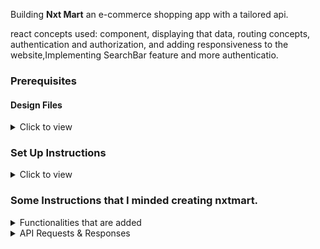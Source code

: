 Building **Nxt Mart** an e-commerce shopping app with a tailored api.

react concepts used: component, displaying that data, routing concepts, authentication and authorization, and adding responsiveness to the website,Implementing SearchBar feature and more authenticatio.

### Prerequisites


#### Design Files

<details>
<summary>Click to view</summary>

- The **Design Files** for different devices <a href="https://www.figma.com/file/lCzPVizW4X1jLqM0niXYkp/Mini-Project---NxtMart" target="_blank">here</a>.

</details>

### Set Up Instructions

<details>
<summary>Click to view</summary>

- Download dependencies by running `npm install`
- Start up the app using `npm start`
</details>

### Some Instructions that I minded creating nxtmart.

<details>
<summary>Functionalities that are added</summary>
<br/>
The app must have the following functionalities

- **Login Route**

  - When an invalid credentials are provided and the **Login** button is clicked, then the respective error message received from the response is displayed
  - When a valid credentials are provided and the **Login** button is clicked,  the page should be navigated to the Home Route
  - When an _unauthenticated_ user tries to access the Home Route and Cart Route,  the page should be navigated to Login Route
  - When an _authenticated_ user tries to access the Home Route and Cart Route, the page should be navigated to the respective route
  - When an _authenticated_ user tries to access the Login Route, then the page is navigated to the Home Route
  - When the **Show Password** checkbox is checked, then the password should be shown
  - When the **Show Password** checkbox is unchecked, then the password should be masked

- **Home Route**

  - When an authenticated user opens the Home Route,

    - An HTTP GET request maded to **nxtMartApiUrl**

      - **_loader_** is displayed while fetching the data
      - After the data is fetched successfully,
        - Users should is able to see product items list as product category wise as shown in the figma screens.
        - Users should is able to see the `Add` button in each product item.
        - If user clicked on the `Add` button in each product item then the users is able to see the increase and decrease quantity count in each product item.
        - If user attempts to reduce the quantity count to "0" will revert the display to the `Add` button.
        - Users should is able to increase or decrease their each product item quantity.
        - Users should is able to see panel on the left side of the page that should display different product categories.
        - Users should  aisble to scroll the each category product items horizontally as shown in the figma screen.
        - If the user selected the product category item on the left side panel based on that the product items list will be visible at the top of the page.
        - When the **Retry** button is clicked, an HTTP GET request should be made to **nxtMartApiUrl**.

- **Cart Route**

  - Users is  able to select the Cart link in the navbar and be able to view their selected product items, each product item quantity, and price of each product item in a separate page.
  - Users should is able to increase or decrease their each product item quantity and price should increase or decrease appropriately.
  - Users should is able to see their order total as shown in figma.
  - Users should is able to see the footer as shown in figma.
  - Users should is able to see Cart with highlighted text in Navbar.
  - Users should is able to see Cart Items even after the app is refreshed, store the data in **<u>Local Storage</u>**.

- **Not Found Route**

  - When a random path is provided as the URL, then the page is navigated to the Not Found Route.

- **Header**

  - When the **website logo** image in the Header is clicked, the page is navigated to the Home Route.
  - When the **Logout** button in the Header is clicked in Home or Cart Route, then the page is navigated to the Login Route.

  </details>

<details>
<summary>API Requests & Responses</summary>
<br/>

**loginApiUrl**

#### API: `https://apis.ccbp.in/login`

#### Method: `POST`

#### Request:

```json
{
  "username": "rahul",
  "password": "rahul@2021"
}
```

#### Description:

Returns a response based on the credentials provided

#### Sample Success Response

```json
{
  "jwt_token": "eyJhbGciOiJIUzI1NiIsInR5cCI6IkpXVCJ9.eyJ1c2VybmFtZSI6InJhaHVsIiwicm9sZSI6IlBSSU1FX1VTRVIiLCJpYXQiOjE2MTk2Mjg2MTN9. nZDlFsnSWArLKKeF0QbmdVfLgzUbx1BGJsqa2kc_21Y"
}
```

#### Sample Failure Response

```json
{
  "status_code": 404,
  "error_msg": "Username is not found"
}
```

**nxtMartApiUrl**

#### API: `https://run.mocky.io/v3/947e05e1-cd6a-4af9-93e7-0727fba9fec4`

#### Method: `GET`


</details>



